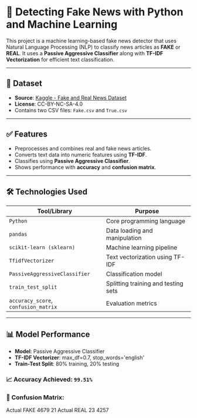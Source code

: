 # 📰 Detecting Fake News with Python and Machine Learning

This project is a machine learning-based fake news detector that uses Natural Language Processing (NLP) to classify news articles as **FAKE** or **REAL**. It uses a **Passive Aggressive Classifier** along with **TF-IDF Vectorization** for efficient text classification.

---

## 📂 Dataset

- **Source**: [Kaggle - Fake and Real News Dataset](https://www.kaggle.com/datasets/clmentbisaillon/fake-and-real-news-dataset)
- **License**: CC-BY-NC-SA-4.0
- Contains two CSV files: `Fake.csv` and `True.csv`

---

## ✅ Features

- Preprocesses and combines real and fake news articles.
- Converts text data into numeric features using **TF-IDF**.
- Classifies using **Passive Aggressive Classifier**.
- Shows performance with **accuracy** and **confusion matrix**.

---

## 🛠️ Technologies Used

| Tool/Library             | Purpose                               |
|--------------------------|----------------------------------------|
| `Python`                 | Core programming language              |
| `pandas`                 | Data loading and manipulation          |
| `scikit-learn (sklearn)` | Machine learning pipeline              |
| `TfidfVectorizer`        | Text vectorization using TF-IDF        |
| `PassiveAggressiveClassifier` | Classification model           |
| `train_test_split`       | Splitting training and testing sets    |
| `accuracy_score`, `confusion_matrix` | Evaluation metrics         |

---

## 📊 Model Performance

- **Model**: Passive Aggressive Classifier
- **TF-IDF Vectorizer**: max_df=0.7, stop_words='english'
- **Train-Test Split**: 80% training, 20% testing

### 📈 Accuracy Achieved: `99.51%`

### 🧮 Confusion Matrix:
Actual FAKE 4679 21
Actual REAL 23 4257

